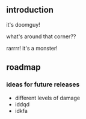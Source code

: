 ## introduction
it's doomguy!

what's around that corner??

rarrrr! it's a monster!

## roadmap
### ideas for future releases
* different levels of damage
* iddqd
* idkfa
